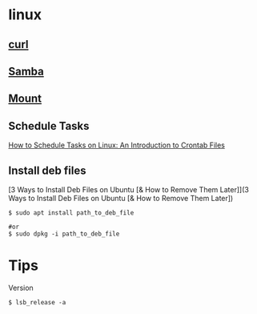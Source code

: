 # linux


## [curl](./curl/README.md)
## [Samba](./samba/README.md)
## [Mount](./mount.md)


## Schedule Tasks
[How to Schedule Tasks on Linux: An Introduction to Crontab Files](https://www.howtogeek.com/101288/how-to-schedule-tasks-on-linux-an-introduction-to-crontab-files/)  


## Install deb files

[3 Ways to Install Deb Files on Ubuntu [& How to Remove Them Later]](3 Ways to Install Deb Files on Ubuntu [& How to Remove Them Later])

```
$ sudo apt install path_to_deb_file

#or
$ sudo dpkg -i path_to_deb_file
```

# Tips

Version 

```
$ lsb_release -a
```